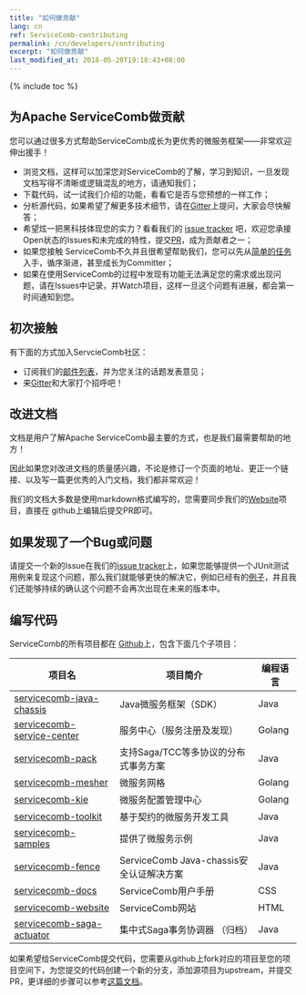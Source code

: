 ```yaml
---
title: "如何做贡献"
lang: cn
ref: ServiceComb-contributing
permalink: /cn/developers/contributing
excerpt: "如何做贡献"
last_modified_at: 2018-05-20T19:18:43+08:00
---
```

{% include toc %}
## 为Apache ServiceComb做贡献
您可以通过很多方式帮助ServiceComb成长为更优秀的微服务框架——非常欢迎伸出援手！

* 浏览文档，这样可以加深您对ServiceComb的了解，学习到知识，一旦发现文档写得不清晰或逻辑混乱的地方，请通知我们；
* 下载代码，试一试我们介绍的功能，看看它是否与您预想的一样工作；
* 分析源代码，如果希望了解更多技术细节，请在[Gitter](http://servicecomb.apache.org/cn/developers/use-gitter/)上提问，大家会尽快解答；
* 希望炫一把黑科技体现您的实力？看看我们的 [issue tracker](https://issues.apache.org/jira/browse/SCB) 吧，欢迎您承接Open状态的Issues和未完成的特性，提交[PR](http://servicecomb.apache.org/cn/developers/submit-codes/)，成为贡献者之一；
* 如果您接触 ServiceComb不久并且很希望帮助我们，您可以先从[简单的任务](https://issues.apache.org/jira/browse/SCB-333?jql=project%20%3D%20SCB%20AND%20status%20%3D%20Open%20AND%20fixVersion%20in%20(EMPTY%2C%20java-chassis-1.0.0-m2)%20AND%20labels%20%3D%20newbie)入手，循序渐进，甚至成长为Committer；
* 如果在使用ServiceComb的过程中发现有功能无法满足您的需求或出现问题，请在Issues中记录，并Watch项目，这样一旦这个问题有进展，都会第一时间通知到您。

## 初次接触
有下面的方式加入ServcieComb社区：

- 订阅我们的[邮件列表](http://servicecomb.apache.org/cn/developers/subscribe-mail-list)，并为您关注的话题发表意见；
- 来[Gitter](https://gitter.im/ServiceCombUsers/Lobby)和大家打个招呼吧！

## 改进文档
文档是用户了解Apache ServiceComb最主要的方式，也是我们最需要帮助的地方！

因此如果您对改进文档的质量感兴趣，不论是修订一个页面的地址、更正一个链接、以及写一篇更优秀的入门文档，我们都非常欢迎！

我们的文档大多数是使用markdown格式编写的，您需要同步我们的[Website](https://github.com/apache/servicecomb-website)项目，直接在 github上编辑后提交PR即可。

## 如果发现了一个Bug或问题

请提交一个新的Issue在我们的[issue tracker](https://issues.apache.org/jira/browse/SCB)上，如果您能够提供一个JUnit测试用例来复现这个问题，那么我们就能够更快的解决它，例如已经有的[例子](https://github.com/apache/servicecomb-pack/tree/master/alpha/alpha-core/src/test/java/org/apache/servicecomb/pack/alpha/core)，并且我们还能够持续的确认这个问题不会再次出现在未来的版本中。

## 编写代码

ServiceComb的所有项目都在 [Github](https://github.com/search?q=org%3Aapache+servicecomb)上，包含下面几个子项目：

| 项目名                                                                        | 项目简介                   | 编程语言 |
|-------------------------------------------------------------------------------|----------------------------|----------|
| [servicecomb-java-chassis](https://github.com/apache/servicecomb-java-chassis)       | Java微服务框架（SDK）      | Java     |
| [servicecomb-service-center](https://github.com/apache/servicecomb-service-center)               | 服务中心（服务注册及发现） | Golang       |
| [servicecomb-pack](https://github.com/apache/servicecomb-pack)                                   | 支持Saga/TCC等多协议的分布式事务方案   | Java     |
| [servicecomb-mesher](https://github.com/apache/servicecomb-Mesher)       | 微服务网格      | Golang    |
| [servicecomb-kie](https://github.com/apache/servicecomb-kie)                                   |  微服务配置管理中心  | Golang    |
| [servicecomb-toolkit](https://github.com/apache/servicecomb-toolkit)               | 基于契约的微服务开发工具 | Java       |
| [servicecomb-samples](https://github.com/apache/servicecomb-samples)                                   | 提供了微服务示例   | Java     |
| [servicecomb-fence](https://github.com/apache/servicecomb-fence)               | ServiceComb Java-chassis安全认证解决方案 | Java       |
| [servicecomb-docs](https://github.com/apache/servicecomb-docs) | ServiceComb用户手册            | CSS |
| [servicecomb-website](https://github.com/apache/servicecomb-website) | ServiceComb网站            | HTML |
| [servicecomb-saga-actuator](https://github.com/apache/servicecomb-saga-actuator)                                   | 集中式Saga事务协调器 （归档）   | Java     |

如果希望给ServiceComb提交代码，您需要从github上fork对应的项目至您的项目空间下，为您提交的代码创建一个新的分支，添加源项目为upstream，并提交PR，更详细的步骤可以参考[这篇文档](http://servicecomb.apache.org/cn/developers/submit-codes/)。
